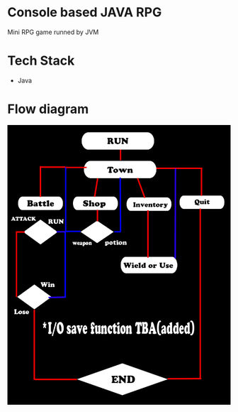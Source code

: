 # Console based JAVA RPG
Mini RPG game runned by JVM

# Tech Stack
- Java

# Flow diagram
![](images/RPGflow.jpg)
